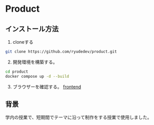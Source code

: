 # Product

## インストール方法
1. cloneする
```bash
git clone https://github.com/ryudedev/product.git
```

2. 開発環境を構築する。
```bash
cd product
docker compose up -d --build
```

3. ブラウザーを確認する。
[frontend](http://localhost:3002)

## 背景
学内の授業で、短期間でテーマに沿って制作をする授業で使用しました。